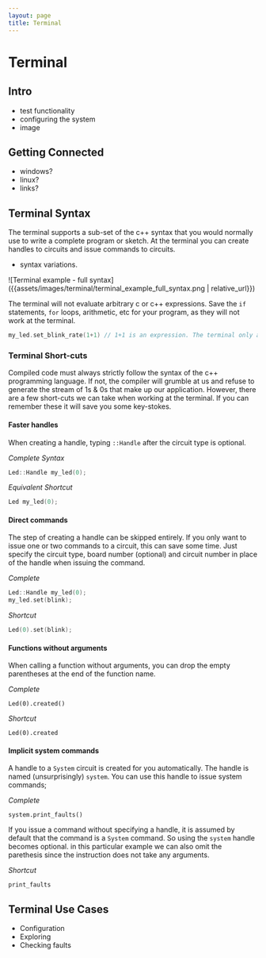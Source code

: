 ```yaml
---
layout: page
title: Terminal
---
```


# Terminal

## Intro
* test functionality
* configuring the system
* image

## Getting Connected
* windows?
* linux?
* links?

## Terminal Syntax
The terminal supports a sub-set of the c++ syntax that you would normally use to write a complete program or sketch. At the terminal you can create handles to circuits and issue commands to circuits. 

* syntax variations.

![Terminal example - full syntax]({{assets/images/terminal/terminal_example_full_syntax.png | relative_url}})

The terminal will not evaluate arbitrary c or c++ expressions. Save the `if` statements, `for` loops, arithmetic, etc for your program, as they will not work at the terminal.


``` cpp
my_led.set_blink_rate(1+1) // 1+1 is an expression. The terminal only accepts literals.
```


### Terminal Short-cuts
Compiled code must always strictly follow the syntax of the c++ programming language. If not, the compiler will grumble at us and refuse to generate the stream of 1s & 0s that make up our application. However, there are a few short-cuts we can take when working at the terminal. If you can remember these it will save you some key-stokes.

#### Faster handles
When creating a handle, typing `::Handle` after the circuit type is optional. 

*Complete Syntax*
``` cpp
Led::Handle my_led(0);
```
*Equivalent Shortcut*
``` cpp
Led my_led(0);
```

#### Direct commands
The step of creating a handle can be skipped entirely. If you only want to issue one or two commands to a circuit, this can save some time. Just specify the circuit type, board number (optional) and circuit number in place of the handle when issuing the command.

*Complete*
``` cpp
Led::Handle my_led(0);
my_led.set(blink);  
```
*Shortcut*
``` cpp
Led(0).set(blink);
```

#### Functions without arguments
When calling a function without arguments, you can drop the empty parentheses at the end of the function name.

*Complete*
``` cppp
Led(0).created()
```
*Shortcut*
``` cppp
Led(0).created
```

#### Implicit system commands
A handle to a `System` circuit is created for you automatically. The handle is named (unsurprisingly) `system`. You can use this handle to issue system commands;

*Complete*
``` cppp
system.print_faults()
```
If you issue a command without specifying a handle, it is assumed by default that the command is a `System` command. So using the `system` handle becomes optional. in this particular example we can also omit the parethesis since the instruction does not take any arguments.

*Shortcut*
``` cppp
print_faults
```

## Terminal Use Cases
* Configuration
* Exploring
* Checking faults